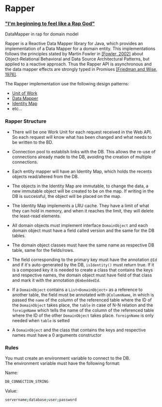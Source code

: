 # Rapper
### ["I'm beginning to feel like a Rap God"](https://www.youtube.com/watch?v=XbGs_qK2PQA) 
DataMapper in rap for domain model

Rapper is a Reactive Data Mapper library for Java, which provides an implementation of a Data Mapper for a domain entity. 
This implementations follows the principles stated by Martin Fowler in [[Fowler, 2002]][#Fowler2002] about Object-Relational Behavioral 
and Data Source Architectural Patterns, but applied to a reactive approach. Thus the Rapper API is asynchronous and the data mapper effects 
are strongly typed in Promises [[Friedman and Wise, 1976]][#FriedmanAndWise1976].

The Rapper implementation use the following design patterns: 

* [Unit of Work](https://martinfowler.com/eaaCatalog/unitOfWork.html)
* [Data Mapper](https://martinfowler.com/eaaCatalog/dataMapper.html)
* [Identity Map](https://martinfowler.com/eaaCatalog/identityMap.html)
* etc…

[#Fowler2002]: https://dl.acm.org/citation.cfm?id=579257 "Patterns of Enterprise Application Architecture"
[#FriedmanAndWise1976]: https://books.google.pt/books/about/The_Impact_of_Applicative_Programming_on.html?id=ZIhtHQAACAAJ  "The Impact of Applicative Programming on Multiprocessing"

### Rapper Structure
 - There will be one Work Unit for each request received in the Web API. So each request will know what has been changed and 
 what needs to be written to the BD.
 
 - Connection pool to establish links with the DB. This allows the re-use of connections already made to the DB, avoiding the 
 creation of multiple connections.
 
 - Each entity mapper will have an Identity Map, which holds the recents objects read/altered from the DB.
 
 - The objects in the Identity Map are immutable, to change the data, a new immutable object will be created to be on the map. 
 If writing in the DB is successful, the object will be placed on the map.
 
 - The Identity Map implements a LRU cache. They have a limit of what they can hold in memory, and when it reaches the limit, 
 they will delete the least-read elements.
 
 - All domain objects must implement interface <code>DomainObject</code> and each domain object must have a field called version 
 and the same for the DB tables.
 
 - The domain object classes must have the same name as respective DB table, same for the fields/rows.
 
 - The field corresponding to the primary key must have the annotation <code>@Id</code> and if it's auto-generated by the DB, 
 `isIdentity()` must return true. If it is a composed key it is needed to create a class that contains the keys and respective 
 names, the domain object must have field of that class and mark it with the annotation <code>@EmbeddedId</code>.
 
 - If a `DomainObject` contains a `List<DomainObject>` as a reference to another table, the field must be annotated with 
 <code>@ColumnName</code>, in which is passed the `name` of the column of the referenced table where the ID of the `DomainObject` 
 takes place, the `table` in case of N-N relation and the `foreignName` which tells the name of the column of the referenced table 
 where the ID of the other `DomainObject` takes place. `foreignName` is only needed when `table` is setted
 
 - A `DomainObject` and the class that contains the keys and respective names must have a 0 arguments constructor
 
### Rules
You must create an environment variable to connect to the DB. <br />
The environment variable must have the following format:

Name:

```sh
DB_CONNECTION_STRING
```

Value:

```sh
servername;database;user;password
```
